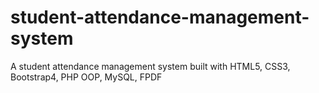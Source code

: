 ﻿# student-attendance-management-system
A student attendance management system built with HTML5, CSS3, Bootstrap4, PHP OOP, MySQL, FPDF
